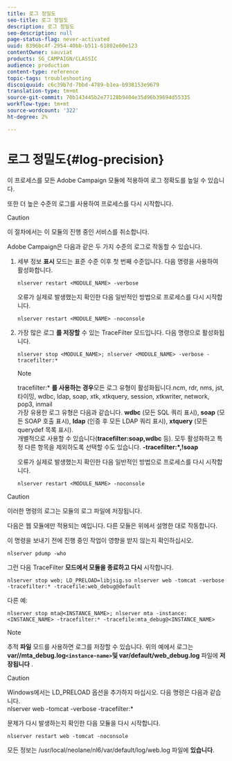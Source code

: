 ```yaml
---
title: 로그 정밀도
seo-title: 로그 정밀도
description: 로그 정밀도
seo-description: null
page-status-flag: never-activated
uuid: 8396bc4f-2954-40bb-b511-61802e60e123
contentOwner: sauviat
products: SG_CAMPAIGN/CLASSIC
audience: production
content-type: reference
topic-tags: troubleshooting
discoiquuid: c6c39b7d-7bbd-4789-b1ea-b938153e9679
translation-type: tm+mt
source-git-commit: 70b143445b2e77128b9404e35d96b39694d55335
workflow-type: tm+mt
source-wordcount: '322'
ht-degree: 2%

---
```



# 로그 정밀도{#log-precision}

이 프로세스를 모든 Adobe Campaign 모듈에 적용하여 로그 정확도를 높일 수 있습니다.

또한 더 높은 수준의 로그를 사용하여 프로세스를 다시 시작합니다.

>[!CAUTION]
>
>이 절차에서는 이 모듈의 진행 중인 서비스를 취소합니다.

Adobe Campaign은 다음과 같은 두 가지 수준의 로그로 작동할 수 있습니다.

1. 세부 정보 **표시** 모드는 표준 수준 이후 첫 번째 수준입니다. 다음 명령을 사용하여 활성화합니다.

   ```
   nlserver restart <MODULE_NAME> -verbose 
   ```

   오류가 실제로 발생했는지 확인한 다음 일반적인 방법으로 프로세스를 다시 시작합니다.

   ```
   nlserver restart <MODULE_NAME> -noconsole
   ```

1. 가장 많은 로그 **를 저장할** 수 있는 TraceFilter 모드입니다. 다음 명령으로 활성화됩니다.

   ```
   nlserver stop <MODULE_NAME>; nlserver <MODULE_NAME> -verbose -tracefilter:*
   ```

   >[!NOTE]
   >
   >tracefilter:* **를 사용하는 경우**&#x200B;모든 로그 유형이 활성화됩니다.ncm, rdr, nms, jst, 타이밍, wdbc, ldap, soap, xtk, xtkquery, session, xtkwriter, network, pop3, inmail\
   가장 유용한 로그 유형은 다음과 같습니다. **wdbc** (모든 SQL 쿼리 표시), **soap** (모든 SOAP 호출 표시), **ldap** (인증 후 모든 LDAP 쿼리 표시), **xtquery** (모든 querydef 목록 표시).\
   개별적으로 사용할 수 있습니다(**tracefilter:soap,wdbc** 등). 모두 활성화하고 특정 다른 항목을 제외하도록 선택할 수도 있습니다. **-tracefilter:*,!soap**

   오류가 실제로 발생했는지 확인한 다음 일반적인 방법으로 프로세스를 다시 시작합니다.

   ```
   nlserver restart <MODULE_NAME> -noconsole
   ```

>[!CAUTION]
이러한 명령의 로그는 모듈의 로그 파일에 저장됩니다.

다음은 웹 모듈에만 적용되는 예입니다. 다른 모듈은 위에서 설명한 대로 작동합니다.

이 명령을 보내기 전에 진행 중인 작업이 영향을 받지 않는지 확인하십시오.

```
nlserver pdump -who
```

그런 다음 TraceFilter **모드에서 모듈을 종료하고 다시** 시작합니다.

```
nlserver stop web; LD_PRELOAD=libjsig.so nlserver web -tomcat -verbose -tracefilter:* -tracefile:web_debug@default
```

다른 예:

```
nlserver stop mta@<INSTANCE_NAME>; nlserver mta -instance:<INSTANCE_NAME> -tracefilter:* -tracefile:mta_debug@<INSTANCE_NAME>
```

>[!NOTE]
추적 **파일** 모드를 사용하면 로그를 저장할 수 있습니다. 위의 예에서 로그는 **var//mta_debug.log`<instance-name>`및 var/default/web_debug.log** 파일에 **저장됩니다** .

>[!CAUTION]
Windows에서는 LD_PRELOAD 옵션을 추가하지 마십시오. 다음 명령은 다음과 같습니다.\
nlserver web -tomcat -verbose -tracefilter:*

문제가 다시 발생하는지 확인한 다음 모듈을 다시 시작합니다.

```
nlserver restart web -tomcat -noconsole
```

모든 정보는 /usr/local/neolane/nl6/var/default/log/web.log 파일에 **있습니다**.
